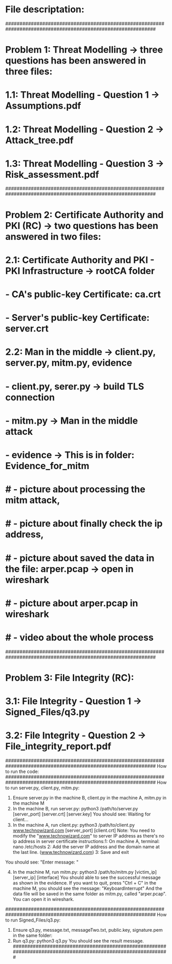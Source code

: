 # File descriptation:
#############################################################################################################
# Problem 1: Threat Modelling -> three questions has been answered in three files:
# 1.1: Threat Modelling - Question 1  -> Assumptions.pdf
# 1.2: Threat Modelling - Question 2  -> Attack_tree.pdf
# 1.3: Threat Modelling - Question 3  -> Risk_assessment.pdf

#############################################################################################################
# Problem 2: Certificate Authority and PKI (RC) -> two questions has been answered in two files:
# 2.1: Certificate Authority and PKI - PKI Infrastructure -> rootCA folder
# - CA's public-key Certificate: ca.crt
# - Server's public-key Certificate: server.crt
# 2.2: Man in the middle -> client.py, server.py, mitm.py, evidence
# - client.py, serer.py -> build TLS connection
# - mitm.py -> Man in the middle attack
# - evidence -> This is in folder: Evidence_for_mitm
# # - picture about processing the mitm attack,
# # - picture about finally check the ip address,
# # - picture about saved the data in the file: arper.pcap -> open in wireshark
# # - picture about arper.pcap in wireshark
# # - video about the whole process

#############################################################################################################
# Problem 3: File Integrity (RC):
# 3.1: File Integrity - Question 1 -> Signed_Files/q3.py
# 3.2: File Integrity - Question 2 -> File_integrity_report.pdf

#############################################################################################################
How to run the code:
#############################################################################################################
How to run server.py, client.py, mitm.py:
1. Ensure server.py in the machine B, client.py in the machine A, mitm.py in the machine M
2. In the machine B, run server.py: python3 /path/to/server.py [server_port] [server.crt] [server.key]
You should see: Waiting for client...
3. In the machine A, run client.py: python3 /path/to/client.py www.technowizard.com [server_port] [client.crt]
Note: You need to modify the "www.technowizard.com" to server IP address as there's no ip address in server certificate
instructions:1: On machine A, terminal: nano /etc/hosts
             2: Add the server IP address and the domain name at the last line. (www.technowizard.com)
             3: Save and exit

You should see: "Enter message: "

4. In the machine M, run mitm.py: python3 /path/to/mitm.py [victim_ip] [server_ip] [interface]
You should able to see the successful message as shown in the evidence.
If you want to quit, press "Ctrl + C" in the machine M, you should see the message: "KeyboardInterrupt"
And the data file will be saved in the same folder as mitm.py, called "arper.pcap". You can open it in wireshark.

#############################################################################################################
How to run Signed_Files/q3.py:
1. Ensure q3.py, message.txt, messageTwo.txt, public.key, signature.pem in the same folder:
2. Run q3.py: python3 q3.py
You should see the result message.
#############################################################################################################

